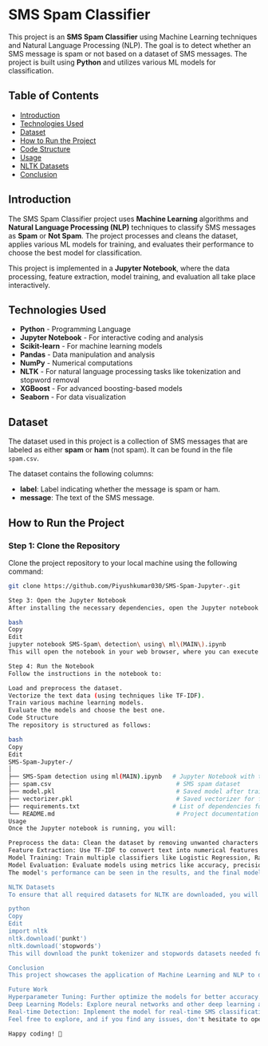 # SMS Spam Classifier

This project is an **SMS Spam Classifier** using Machine Learning techniques and Natural Language Processing (NLP). The goal is to detect whether an SMS message is spam or not based on a dataset of SMS messages. The project is built using **Python** and utilizes various ML models for classification.

## Table of Contents
- [Introduction](#introduction)
- [Technologies Used](#technologies-used)
- [Dataset](#dataset)
- [How to Run the Project](#how-to-run-the-project)
- [Code Structure](#code-structure)
- [Usage](#usage)
- [NLTK Datasets](#nltk-datasets)
- [Conclusion](#conclusion)

## Introduction
The SMS Spam Classifier project uses **Machine Learning** algorithms and **Natural Language Processing (NLP)** techniques to classify SMS messages as **Spam** or **Not Spam**. The project processes and cleans the dataset, applies various ML models for training, and evaluates their performance to choose the best model for classification.

This project is implemented in a **Jupyter Notebook**, where the data processing, feature extraction, model training, and evaluation all take place interactively.

## Technologies Used
- **Python** - Programming Language
- **Jupyter Notebook** - For interactive coding and analysis
- **Scikit-learn** - For machine learning models
- **Pandas** - Data manipulation and analysis
- **NumPy** - Numerical computations
- **NLTK** - For natural language processing tasks like tokenization and stopword removal
- **XGBoost** - For advanced boosting-based models
- **Seaborn** - For data visualization

## Dataset
The dataset used in this project is a collection of SMS messages that are labeled as either **spam** or **ham** (not spam). It can be found in the file `spam.csv`.

The dataset contains the following columns:
- **label**: Label indicating whether the message is spam or ham.
- **message**: The text of the SMS message.

## How to Run the Project

### Step 1: Clone the Repository
Clone the project repository to your local machine using the following command:
```bash
git clone https://github.com/Piyushkumar030/SMS-Spam-Jupyter-.git

Step 3: Open the Jupyter Notebook
After installing the necessary dependencies, open the Jupyter notebook (SMS-Spam detection using ml(MAIN).ipynb) by running:

bash
Copy
Edit
jupyter notebook SMS-Spam\ detection\ using\ ml\(MAIN\).ipynb
This will open the notebook in your web browser, where you can execute the code step-by-step.

Step 4: Run the Notebook
Follow the instructions in the notebook to:

Load and preprocess the dataset.
Vectorize the text data (using techniques like TF-IDF).
Train various machine learning models.
Evaluate the models and choose the best one.
Code Structure
The repository is structured as follows:

bash
Copy
Edit
SMS-Spam-Jupyter-/
│
├── SMS-Spam detection using ml(MAIN).ipynb   # Jupyter Notebook with the project code
├── spam.csv                                   # SMS spam dataset
├── model.pkl                                  # Saved model after training
├── vectorizer.pkl                             # Saved vectorizer for feature extraction
├── requirements.txt                          # List of dependencies for the project
└── README.md                                  # Project documentation (this file)
Usage
Once the Jupyter notebook is running, you will:

Preprocess the data: Clean the dataset by removing unwanted characters and stopwords.
Feature Extraction: Use TF-IDF to convert text into numerical features.
Model Training: Train multiple classifiers like Logistic Regression, Random Forest, and XGBoost.
Model Evaluation: Evaluate models using metrics like accuracy, precision, recall, and F1-score.
The model's performance can be seen in the results, and the final model will be saved in model.pkl for later use.

NLTK Datasets
To ensure that all required datasets for NLTK are downloaded, you will need to execute the following code in the notebook:

python
Copy
Edit
import nltk
nltk.download('punkt')
nltk.download('stopwords')
This will download the punkt tokenizer and stopwords datasets needed for text processing.

Conclusion
This project showcases the application of Machine Learning and NLP to detect spam messages in SMS data. The notebook allows you to interactively explore the dataset, preprocess the data, train different models, and evaluate their performance. You can expand this project by experimenting with additional models, tuning hyperparameters, or adding more features.

Future Work
Hyperparameter Tuning: Further optimize the models for better accuracy.
Deep Learning Models: Explore neural networks and other deep learning approaches for spam classification.
Real-time Detection: Implement the model for real-time SMS classification in a mobile app or web service.
Feel free to explore, and if you find any issues, don't hesitate to open an issue or contribute to the project.

Happy coding! 🚀
